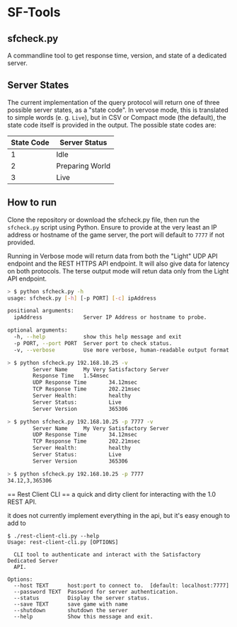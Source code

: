 # SF-Tools
## sfcheck.py
A commandline tool to get response time, version, and state of a dedicated server.

## Server States
The current implementation of the query protocol will return one of three possible server states, as a "state code".  In vervose mode, this is translated to simple words (e. g. `Live`), but in CSV or Compact mode (the default), the state code itself is provided in the output.  The possible state codes are:

| State Code | Server Status   |
|------------|-----------------|
| 1          | Idle            |
| 2          | Preparing World |
| 3          | Live            |

## How to run
Clone the repository or download the sfcheck.py file, then run the `sfcheck.py` script using Python. Ensure to provide at the very least an IP address or hostname of the game server, the port will default to `7777` if not provided.

Running in Verbose mode will return data from both the "Light" UDP API endpoint and the REST HTTPS API endpoint.  It will also give data for latency on both protocols.  The terse output mode will retun data only from the Light API endpoint.

```bash
> $ python sfcheck.py -h 
usage: sfcheck.py [-h] [-p PORT] [-c] ipAddress

positional arguments:
  ipAddress             Server IP Address or hostname to probe.

optional arguments:
  -h, --help            show this help message and exit
  -p PORT, --port PORT  Server port to check status.
  -v, --verbose         Use more verbose, human-readable output format.
```
```bash
> $ python sfcheck.py 192.168.10.25 -v
        Server Name     My Very Satisfactory Server
        Response Time   1.54msec
        UDP Response Time       34.12msec
        TCP Response Time       202.21msec
        Server Health:          healthy
        Server Status:          Live
        Server Version          365306
```

```bash
> $ python sfcheck.py 192.168.10.25 -p 7777 -v
        Server Name     My Very Satisfactory Server
        UDP Response Time       34.12msec
        TCP Response Time       202.21msec
        Server Health:          healthy
        Server Status:          Live
        Server Version          365306
```

```bash
> $ python sfcheck.py 192.168.10.25 -p 7777
34.12,3,365306
```

== Rest Client CLI ==
a quick and dirty client for interacting with the 1.0 REST API. 

it does not currently implement everything in the api, but it's easy enough to add to

```
$ ./rest-client-cli.py --help
Usage: rest-client-cli.py [OPTIONS]

  CLI tool to authenticate and interact with the Satisfactory Dedicated Server
  API.

Options:
  --host TEXT      host:port to connect to.  [default: localhost:7777]
  --password TEXT  Password for server authentication.
  --status         Display the server status.
  --save TEXT      save game with name
  --shutdown       shutdown the server
  --help           Show this message and exit.
```

